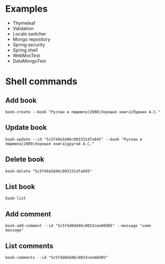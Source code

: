 # Examples

- Thymeleaf
- Validation
- Locale switcher
- Mongo repository
- Spring security
- Spring shell
- WebMvcTest
- DataMongoTest

# Shell commands
## Add book
```
book-create --book "Руслан и людмила|2008|Хорошая книга|Пушкин А.С."
```

## Update book
```
book-update --id "5c5f49a5d46c0033314fa845" --book "Руслан и людмила|2009|Хорошая книга|другой А.С."
```

## Delete book
```
book-delete "5c5f49a5d46c0033314fa845"
```

## List book
```
book-list
```

## Add comment
```book-add-comment --id "5c5f4d0dd46c0033cee60d05" --message "some message"```


## List comments
```book-comments --id "5c5f4d0dd46c0033cee60d05"```
